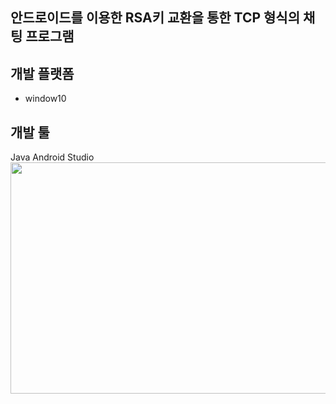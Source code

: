 ## 안드로이드를 이용한 RSA키 교환을 통한 TCP 형식의 채팅 프로그램

## 개발 플랫폼
  - window10
## 개발 툴
Java Android Studio
<br>
<img src="C:\Users\PC\OneDrive\사진\download.jpg"  width="700" height="370">

